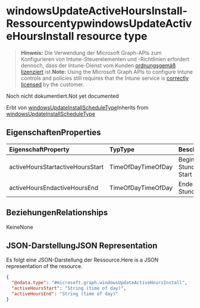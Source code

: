 # <a name="windowsupdateactivehoursinstall-resource-type"></a><span data-ttu-id="6851c-101">windowsUpdateActiveHoursInstall-Ressourcentyp</span><span class="sxs-lookup"><span data-stu-id="6851c-101">windowsUpdateActiveHoursInstall resource type</span></span>

> <span data-ttu-id="6851c-102">**Hinweis:** Die Verwendung der Microsoft Graph-APIs zum Konfigurieren von Intune-Steuerelementen und -Richtlinien erfordert dennoch, dass der Intune-Dienst vom Kunden [ordnungsgemäß lizenziert](https://go.microsoft.com/fwlink/?linkid=839381) ist.</span><span class="sxs-lookup"><span data-stu-id="6851c-102">**Note:** Using the Microsoft Graph APIs to configure Intune controls and policies still requires that the Intune service is [correctly licensed](https://go.microsoft.com/fwlink/?linkid=839381) by the customer.</span></span>

<span data-ttu-id="6851c-103">Noch nicht dokumentiert.</span><span class="sxs-lookup"><span data-stu-id="6851c-103">Not yet documented</span></span>

<span data-ttu-id="6851c-104">Erbt von [windowsUpdateInstallScheduleType](../resources/intune_deviceconfig_windowsupdateinstallscheduletype.md)</span><span class="sxs-lookup"><span data-stu-id="6851c-104">Inherits from [windowsUpdateInstallScheduleType](../resources/intune_deviceconfig_windowsupdateinstallscheduletype.md)</span></span>

## <a name="properties"></a><span data-ttu-id="6851c-105">Eigenschaften</span><span class="sxs-lookup"><span data-stu-id="6851c-105">Properties</span></span>
|<span data-ttu-id="6851c-106">Eigenschaft</span><span class="sxs-lookup"><span data-stu-id="6851c-106">Property</span></span>|<span data-ttu-id="6851c-107">Typ</span><span class="sxs-lookup"><span data-stu-id="6851c-107">Type</span></span>|<span data-ttu-id="6851c-108">Beschreibung</span><span class="sxs-lookup"><span data-stu-id="6851c-108">Description</span></span>|
|:---|:---|:---|
|<span data-ttu-id="6851c-109">activeHoursStart</span><span class="sxs-lookup"><span data-stu-id="6851c-109">activeHoursStart</span></span>|<span data-ttu-id="6851c-110">TimeOfDay</span><span class="sxs-lookup"><span data-stu-id="6851c-110">TimeOfDay</span></span>|<span data-ttu-id="6851c-111">Beginn der aktiven Stunden</span><span class="sxs-lookup"><span data-stu-id="6851c-111">Active Hours Start</span></span>|
|<span data-ttu-id="6851c-112">activeHoursEnd</span><span class="sxs-lookup"><span data-stu-id="6851c-112">activeHoursEnd</span></span>|<span data-ttu-id="6851c-113">TimeOfDay</span><span class="sxs-lookup"><span data-stu-id="6851c-113">TimeOfDay</span></span>|<span data-ttu-id="6851c-114">Ende der aktiven Stunden</span><span class="sxs-lookup"><span data-stu-id="6851c-114">Active Hours End</span></span>|

## <a name="relationships"></a><span data-ttu-id="6851c-115">Beziehungen</span><span class="sxs-lookup"><span data-stu-id="6851c-115">Relationships</span></span>
<span data-ttu-id="6851c-116">Keine</span><span class="sxs-lookup"><span data-stu-id="6851c-116">None</span></span>
## <a name="json-representation"></a><span data-ttu-id="6851c-117">JSON-Darstellung</span><span class="sxs-lookup"><span data-stu-id="6851c-117">JSON Representation</span></span>
<span data-ttu-id="6851c-118">Es folgt eine JSON-Darstellung der Ressource.</span><span class="sxs-lookup"><span data-stu-id="6851c-118">Here is a JSON representation of the resource.</span></span>
<!-- {
  "blockType": "resource",
  "@odata.type": "microsoft.graph.windowsUpdateActiveHoursInstall"
}
-->
``` json
{
  "@odata.type": "#microsoft.graph.windowsUpdateActiveHoursInstall",
  "activeHoursStart": "String (time of day)",
  "activeHoursEnd": "String (time of day)"
}
```



